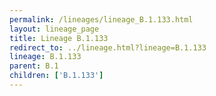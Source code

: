 ```yaml
---
permalink: /lineages/lineage_B.1.133.html
layout: lineage_page
title: Lineage B.1.133
redirect_to: ../lineage.html?lineage=B.1.133
lineage: B.1.133
parent: B.1
children: ['B.1.133']
---
```

